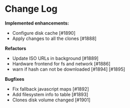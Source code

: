 # Change Log

**Implemented enhancements:**

- Configure disk cache [\#1890]
- Apply changes to all the clones [\#1888]

**Refactors**

- Update ISO URLs in background [\#1889]
- Hardware frontend for fs and network [\#1886]
- warn if hash can not be downloaded [\#1894] [\#1895]

**Bugfixes**

- Fix fallback javascript maps [\#1892]
- Add filesystem info to table [\#1893]
- Clones disk volume changed [\#1901]
